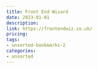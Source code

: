 ```yaml
---
title: Front End Wizard
date: 2023-01-01
description: 
link: https://frontendwiz.co.uk/
pricing: 
tags: 
- unsorted-bookmarks-2 
categories: 
- unsorted 
---
```


